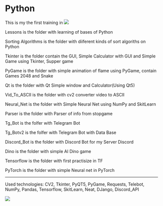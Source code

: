 # Python

This is my the first training in  [![](https://img.shields.io/badge/Python-3776AB?style=for-the-badge&logo=python&logoColor=white)](Python/)

Lessons is the folder with learning of bases of Python

Sorting Algorithms is the folder with diiferent kinds of sort algoriths on Python

Tkinter is the folder contain the GUI, Simple Calculator with GUI and Simple Game using Tkinter, Supper game

PyGame is the folder with simple animation of flame using PyGame, contain Games 2048 and Snake

Qt is the folder with Qt Simple window and Calculator(Using Qt5)

Vid_To_ASCII is the folder with cv2 converter video to ASCII

Neural_Net is the folder with Simple Neural Net using NumPy and SkitLearn

Parser is the folder with Parser of info from stopgame

Tg_Bot is the folfer with Telegram Bot

Tg_Botv2 is the folfer with Telegram Bot with Data Base

Discord_Bot is the folder with Discord Bot for my Server Discord

Dino is the folder with simple AI Dino game 

Tensorflow is the folder with first practisize in TF

PyTorch is the folder with simple Neural net in PyTorch

----------------------------------------------------------------------------
Used technologies: CV2, Tkinter, PyQT5, PyGame, Requests, Telebot, NumPy, Pandas, Tensorflow, SkitLearn, Neat, DJango, Discord_API

![](https://img.shields.io/tokei/lines/github/cppshizoidS/Python)
